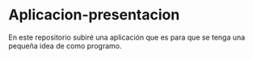 # Aplicacion-presentacion
En este repositorio subiré una aplicación que es para que se tenga una pequeña idea de como programo. 

